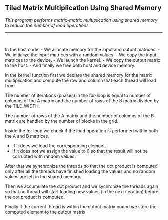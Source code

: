 ## Tiled Matrix Multiplication Using Shared Memory

*This program performs matrix-matrix multiplication using shared memory to reduce the number of load operations.*

---
<br>

In the host code:
    - We allocate memory for the input and output matrices.
    - We initialize the input matrices with a random values.
    - We copy the input matrices to the device.
    - We launch the kernel.
    - We copy the output matrix to the host.
    - And finally we free both host and device memory.

In the kernel function first we declare the shared memory for the matrix multiplication and compute the row and column that each thread will load from.

The number of iterations (phases) in the for-loop is equal to number of columns of the A matrix and the number of rows of the B matrix divided by the TILE_WIDTH.

The number of rows of the A matrix and the number of columns of the B matrix are handled by the number of blocks in the grid.

Inside the for loop we check if the load operation is performed within both the A and B matrices.
- If it does we load the corresponding element.
- If it does not we assign the value to 0 so that the result will not be corrupted with random values.

After that we synchronize the threads so that the dot product is computed only after all the threads have finished loading the values and no random values are left in the shared memory.

Then we accumulate the dot product and we sychronize the threads again so that no thread will start loading new values (in the next iteration) before the dot product is computed.

Finally if the current thread is within the output matrix bound we store the computed element to the output matrix.